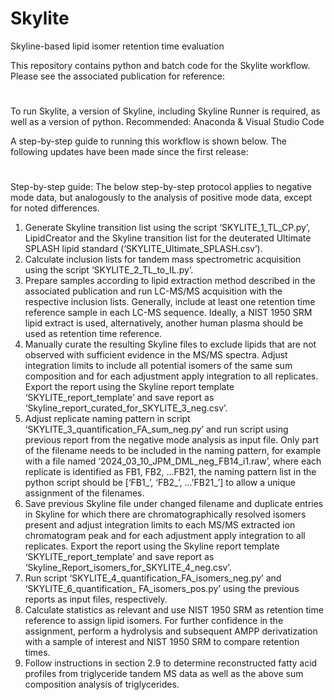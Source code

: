 # Skylite
Skyline-based lipid isomer retention time evaluation

This repository contains python and batch code for the Skylite workflow. Please see the associated publication for reference:
#

To run Skylite, a version of Skyline, including Skyline Runner is required, as well as a version of python.
Recommended: Anaconda & Visual Studio Code

A step-by-step guide to running this workflow is shown below.
The following updates have been made since the first release:

#



Step-by-step guide:
The below step-by-step protocol applies to negative mode data, but analogously to the analysis of positive mode data, except for noted differences.
1)	Generate Skyline transition list using the script ‘SKYLITE_1_TL_CP.py’, LipidCreator and the Skyline transition list for the deuterated Ultimate SPLASH lipid standard (‘SKYLITE_Ultimate_SPLASH.csv’).
2)	Calculate inclusion lists for tandem mass spectrometric acquisition using the script ‘SKYLITE_2_TL_to_IL.py’.
3)	Prepare samples according to lipid extraction method described in the associated publication and run LC-MS/MS acquisition with the respective inclusion lists. Generally, include at least one retention time reference sample in each LC-MS sequence. Ideally, a NIST 1950 SRM lipid extract is used, alternatively, another human plasma should be used as retention time reference.
4)	Manually curate the resulting Skyline files to exclude lipids that are not observed with sufficient evidence in the MS/MS spectra. Adjust integration limits to include all potential isomers of the same sum composition and for each adjustment apply integration to all replicates. Export the report using the Skyline report template ‘SKYLITE_report_template’ and save report as ‘Skyline_report_curated_for_SKYLITE_3_neg.csv’.
5)	Adjust replicate naming pattern in script ‘SKYLITE_3_quantification_FA_sum_neg.py’ and run script using previous report from the negative mode analysis as input file. Only part of the filename needs to be included in the naming pattern, for example with a file named ‘2024_03_10_JPM_DML_neg_FB14_i1.raw’, where each replicate is identified as FB1, FB2, …FB21, the naming pattern list in the python script should be [‘FB1_’, ‘FB2_’, …’FB21_’] to allow a unique assignment of the filenames.
6)	Save previous Skyline file under changed filename and duplicate entries in Skyline for which there are chromatographically resolved isomers present and adjust integration limits to each MS/MS extracted ion chromatogram peak and for each adjustment apply integration to all replicates. Export the report using the Skyline report template ‘SKYLITE_report_template’ and save report as ‘Skyline_Report_isomers_for_SKYLITE_4_neg.csv’.
7)	Run script ‘SKYLITE_4_quantification_FA_isomers_neg.py’ and ‘SKYLITE_6_quantification_ FA_isomers_pos.py’ using the previous reports as input files, respectively.
8)	Calculate statistics as relevant and use NIST 1950 SRM as retention time reference to assign lipid isomers. For further confidence in the assignment, perform a hydrolysis and subsequent AMPP derivatization with a sample of interest and NIST 1950 SRM to compare retention times.
9)	Follow instructions in section 2.9 to determine reconstructed fatty acid profiles from triglyceride tandem MS data as well as the above sum composition analysis of triglycerides.




